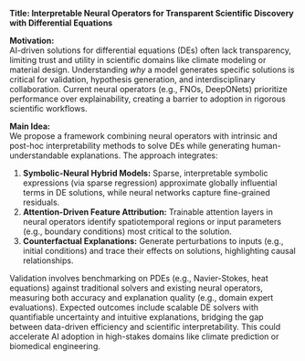 **Title: Interpretable Neural Operators for Transparent Scientific Discovery with Differential Equations**

**Motivation:**  
AI-driven solutions for differential equations (DEs) often lack transparency, limiting trust and utility in scientific domains like climate modeling or material design. Understanding *why* a model generates specific solutions is critical for validation, hypothesis generation, and interdisciplinary collaboration. Current neural operators (e.g., FNOs, DeepONets) prioritize performance over explainability, creating a barrier to adoption in rigorous scientific workflows.

**Main Idea:**  
We propose a framework combining neural operators with intrinsic and post-hoc interpretability methods to solve DEs while generating human-understandable explanations. The approach integrates:  
1. **Symbolic-Neural Hybrid Models:** Sparse, interpretable symbolic expressions (via sparse regression) approximate globally influential terms in DE solutions, while neural networks capture fine-grained residuals.  
2. **Attention-Driven Feature Attribution:** Trainable attention layers in neural operators identify spatiotemporal regions or input parameters (e.g., boundary conditions) most critical to the solution.  
3. **Counterfactual Explanations:** Generate perturbations to inputs (e.g., initial conditions) and trace their effects on solutions, highlighting causal relationships.  

Validation involves benchmarking on PDEs (e.g., Navier-Stokes, heat equations) against traditional solvers and existing neural operators, measuring both accuracy and explanation quality (e.g., domain expert evaluations). Expected outcomes include scalable DE solvers with quantifiable uncertainty and intuitive explanations, bridging the gap between data-driven efficiency and scientific interpretability. This could accelerate AI adoption in high-stakes domains like climate prediction or biomedical engineering.